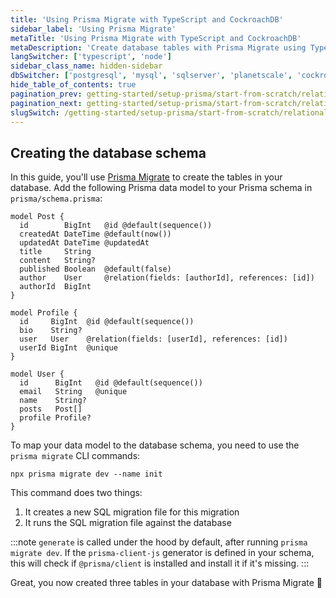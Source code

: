 ```yaml
---
title: 'Using Prisma Migrate with TypeScript and CockroachDB'
sidebar_label: 'Using Prisma Migrate'
metaTitle: 'Using Prisma Migrate with TypeScript and CockroachDB'
metaDescription: 'Create database tables with Prisma Migrate using TypeScript and CockroachDB'
langSwitcher: ['typescript', 'node']
sidebar_class_name: hidden-sidebar
dbSwitcher: ['postgresql', 'mysql', 'sqlserver', 'planetscale', 'cockroachdb', 'prismaPostgres']
hide_table_of_contents: true
pagination_prev: getting-started/setup-prisma/start-from-scratch/relational-databases/connect-your-database-typescript-cockroachdb
pagination_next: getting-started/setup-prisma/start-from-scratch/relational-databases/install-prisma-client-typescript-cockroachdb
slugSwitch: /getting-started/setup-prisma/start-from-scratch/relational-databases/using-prisma-migrate-
---
```


## Creating the database schema

In this guide, you'll use [Prisma Migrate](/orm/prisma-migrate) to create the tables in your database. Add the following Prisma data model to your Prisma schema in `prisma/schema.prisma`:

```prisma file=prisma/schema.prisma copy showLineNumbers
model Post {
  id        BigInt   @id @default(sequence())
  createdAt DateTime @default(now())
  updatedAt DateTime @updatedAt
  title     String
  content   String?
  published Boolean  @default(false)
  author    User     @relation(fields: [authorId], references: [id])
  authorId  BigInt
}

model Profile {
  id     BigInt  @id @default(sequence())
  bio    String?
  user   User    @relation(fields: [userId], references: [id])
  userId BigInt  @unique
}

model User {
  id      BigInt   @id @default(sequence())
  email   String   @unique
  name    String?
  posts   Post[]
  profile Profile?
}
```

To map your data model to the database schema, you need to use the `prisma migrate` CLI commands:

```terminal
npx prisma migrate dev --name init
```

This command does two things:

1. It creates a new SQL migration file for this migration
1. It runs the SQL migration file against the database

:::note
`generate` is called under the hood by default, after running `prisma migrate dev`. If the `prisma-client-js` generator is defined in your schema, this will check if `@prisma/client` is installed and install it if it's missing.
:::

Great, you now created three tables in your database with Prisma Migrate 🚀
